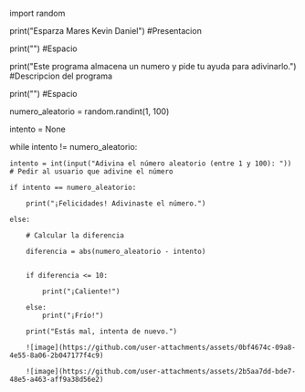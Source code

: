 import random

print("Esparza Mares Kevin Daniel") #Presentacion

print("") #Espacio

print("Este programa almacena un numero y pide tu ayuda para adivinarlo.") #Descripcion del programa

print("") #Espacio

numero_aleatorio = random.randint(1, 100)

intento = None

while intento != numero_aleatorio:

    intento = int(input("Adivina el número aleatorio (entre 1 y 100): "))  # Pedir al usuario que adivine el número
    
    if intento == numero_aleatorio:
    
        print("¡Felicidades! Adivinaste el número.")
        
    else:
    
        # Calcular la diferencia
        
        diferencia = abs(numero_aleatorio - intento)
        
        
        if diferencia <= 10:
        
            print("¡Caliente!")
            
        else:
            print("¡Frío!")
        
        print("Estás mal, intenta de nuevo.")

        ![image](https://github.com/user-attachments/assets/0bf4674c-09a8-4e55-8a06-2b047177f4c9)

        ![image](https://github.com/user-attachments/assets/2b5aa7dd-bde7-48e5-a463-aff9a38d56e2)


